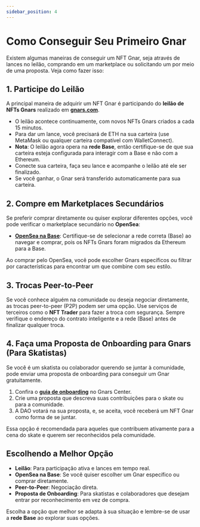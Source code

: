 ```yaml
---
sidebar_position: 4
---
```



# Como Conseguir Seu Primeiro Gnar

Existem algumas maneiras de conseguir um NFT Gnar, seja através de lances no leilão, comprando em um marketplace ou solicitando um por meio de uma proposta. Veja como fazer isso:

## 1. **Participe do Leilão**

A principal maneira de adquirir um NFT Gnar é participando do **leilão de NFTs Gnars** realizado em [**gnars.com**](https://gnars.com).

- O leilão acontece continuamente, com novos NFTs Gnars criados a cada 15 minutos.
- Para dar um lance, você precisará de ETH na sua carteira (use MetaMask ou qualquer carteira compatível com WalletConnect).
- **Nota**: O leilão agora opera na **rede Base**, então certifique-se de que sua carteira esteja configurada para interagir com a Base e não com a Ethereum.
- Conecte sua carteira, faça seu lance e acompanhe o leilão até ele ser finalizado.
- Se você ganhar, o Gnar será transferido automaticamente para sua carteira.

## 2. **Compre em Marketplaces Secundários**

Se preferir comprar diretamente ou quiser explorar diferentes opções, você pode verificar o marketplace secundário no **OpenSea**:

- **[OpenSea na Base](https://opensea.io/assets/base/0x880fb3cf5c6cc2d7dfc13a993e839a9411200c17)**: Certifique-se de selecionar a rede correta (Base) ao navegar e comprar, pois os NFTs Gnars foram migrados da Ethereum para a Base.

Ao comprar pelo OpenSea, você pode escolher Gnars específicos ou filtrar por características para encontrar um que combine com seu estilo.

## 3. **Trocas Peer-to-Peer**

Se você conhece alguém na comunidade ou deseja negociar diretamente, as trocas peer-to-peer (P2P) podem ser uma opção. Use serviços de terceiros como o **NFT Trader** para fazer a troca com segurança. Sempre verifique o endereço do contrato inteligente e a rede (Base) antes de finalizar qualquer troca.

## 4. **Faça uma Proposta de Onboarding para Gnars (Para Skatistas)**

Se você é um skatista ou colaborador querendo se juntar à comunidade, pode enviar uma proposta de onboarding para conseguir um Gnar gratuitamente.

1. Confira o [**guia de onboarding**](https://gnars.center/docs/Level-3/how-to-request-gnars) no Gnars Center.
2. Crie uma proposta que descreva suas contribuições para o skate ou para a comunidade.
3. A DAO votará na sua proposta, e, se aceita, você receberá um NFT Gnar como forma de se juntar.

Essa opção é recomendada para aqueles que contribuem ativamente para a cena do skate e querem ser reconhecidos pela comunidade.

## Escolhendo a Melhor Opção

- **Leilão**: Para participação ativa e lances em tempo real.
- **OpenSea na Base**: Se você quiser escolher um Gnar específico ou comprar diretamente.
- **Peer-to-Peer**: Negociação direta.
- **Proposta de Onboarding**: Para skatistas e colaboradores que desejam entrar por reconhecimento em vez de compra.

Escolha a opção que melhor se adapta à sua situação e lembre-se de usar a **rede Base** ao explorar suas opções.
